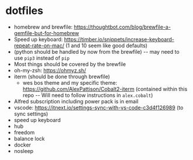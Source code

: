 # dotfiles

- homebrew and brewfile: https://thoughtbot.com/blog/brewfile-a-gemfile-but-for-homebrew
- Speed up keyboard: https://timber.io/snippets/increase-keyboard-repeat-rate-on-mac/ (1 and 10 seem like good defaults)
- (python should be handled by now from the brewfile) -- may need to use `pip3` instead of `pip`
- Most things should be covered by the brewfile
- oh-my-zsh: https://ohmyz.sh/
- iterm (should be done through brewfile)
  - wes bos theme and my specific theme: https://github.com/AlexPattison/Cobalt2-iterm (contained within this repo -- Will need to follow instructions in `alex.cobalt`)
- Alfred subscription including power pack is in email
- vscode: https://itnext.io/settings-sync-with-vs-code-c3d4f126989 (to sync settings)
- speed up keyboard
- hub
- freedom
- balance lock
- docker
- nosleep
